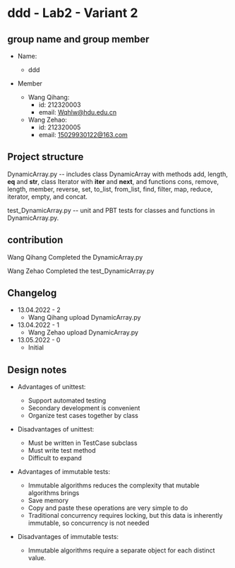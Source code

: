 # ddd - Lab2 - Variant 2

## group name and group member

- Name:
  - ddd

- Member
  - Wang Qihang:
    - id: 212320003
    - email: Wqhlw@hdu.edu.cn
  - Wang Zehao:
    - id: 212320005
    - email: 15029930122@163.com

## Project structure

DynamicArray.py -- includes class DynamicArray with methods add, length, __eq__ and __str__, class Iterator with __iter__ and __next__, and functions cons, remove, length, member, reverse, set, to_list, from_list, find, filter, map, reduce, iterator, empty, and concat.

test_DynamicArray.py -- unit and PBT tests for classes and functions in DynamicArray.py.

## contribution

Wang Qihang Completed the DynamicArray.py

Wang Zehao Completed the test_DynamicArray.py

## Changelog

- 13.04.2022 - 2
  - Wang Qihang upload DynamicArray.py
- 13.04.2022 - 1
  - Wang Zehao upload DynamicArray.py
- 13.05.2022 - 0
  - Initial

## Design notes

- Advantages of unittest:
  - Support automated testing
  - Secondary development is convenient
  - Organize test cases together by class

- Disadvantages of unittest:
  - Must be written in TestCase subclass
  - Must write test method
  - Difficult to expand

- Advantages of immutable tests:
  - Immutable algorithms reduces the complexity that mutable algorithms brings
  - Save memory
  - Copy and paste these operations are very simple to do
  - Traditional concurrency requires locking, but this data is inherently immutable, so concurrency is not needed

- Disadvantages of immutable tests:
  - Immutable algorithms require a separate object for each distinct value. 
